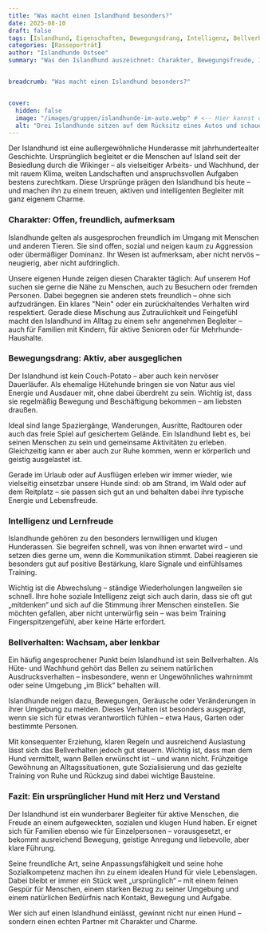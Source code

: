 ```yaml
---
title: "Was macht einen Islandhund besonders?"
date: 2025-08-10
draft: false
tags: [Islandhund, Eigenschaften, Bewegungsdrang, Intelligenz, Bellverhalten]
categories: [Rasseporträt]
author: "Islandhunde Ostsee"
summary: "Was den Islandhund auszeichnet: Charakter, Bewegungsfreude, Intelligenz und sein typisches Bellverhalten – aus eigener Erfahrung."


breadcrumb: "Was macht einen Islandhund besonders?"


cover:
  hidden: false
  image: "/images/gruppen/islandhunde-im-auto.webp" # <-- Hier kannst du dein Bild einsetzen
  alt: "Drei Islandhunde sitzen auf dem Rücksitz eines Autos und schauen aus dem Fenster. Zwei schwarz-weiße und ein weißer Islandhund."
---
```




Der Islandhund ist eine außergewöhnliche Hunderasse mit jahrhundertealter Geschichte. Ursprünglich begleitet er die Menschen auf Island seit der Besiedlung durch die Wikinger – als vielseitiger Arbeits- und Wachhund, der mit rauem Klima, weiten Landschaften und anspruchsvollen Aufgaben bestens zurechtkam. Diese Ursprünge prägen den Islandhund bis heute – und machen ihn zu einem treuen, aktiven und intelligenten Begleiter mit ganz eigenem Charme.

### Charakter: Offen, freundlich, aufmerksam

Islandhunde gelten als ausgesprochen freundlich im Umgang mit Menschen und anderen Tieren. Sie sind offen, sozial und neigen kaum zu Aggression oder übermäßiger Dominanz. Ihr Wesen ist aufmerksam, aber nicht nervös – neugierig, aber nicht aufdringlich.

Unsere eigenen Hunde zeigen diesen Charakter täglich: Auf unserem Hof suchen sie gerne die Nähe zu Menschen, auch zu Besuchern oder fremden Personen. Dabei begegnen sie anderen stets freundlich – ohne sich aufzudrängen. Ein klares "Nein" oder ein zurückhaltendes Verhalten wird respektiert. Gerade diese Mischung aus Zutraulichkeit und Feingefühl macht den Islandhund im Alltag zu einem sehr angenehmen Begleiter – auch für Familien mit Kindern, für aktive Senioren oder für Mehrhunde-Haushalte.

### Bewegungsdrang: Aktiv, aber ausgeglichen

Der Islandhund ist kein Couch-Potato – aber auch kein nervöser Dauerläufer. Als ehemalige Hütehunde bringen sie von Natur aus viel Energie und Ausdauer mit, ohne dabei überdreht zu sein. Wichtig ist, dass sie regelmäßig Bewegung und Beschäftigung bekommen – am liebsten draußen.

Ideal sind lange Spaziergänge, Wanderungen, Ausritte, Radtouren oder auch das freie Spiel auf gesichertem Gelände. Ein Islandhund liebt es, bei seinen Menschen zu sein und gemeinsame Aktivitäten zu erleben. Gleichzeitig kann er aber auch zur Ruhe kommen, wenn er körperlich und geistig ausgelastet ist.

Gerade im Urlaub oder auf Ausflügen erleben wir immer wieder, wie vielseitig einsetzbar unsere Hunde sind: ob am Strand, im Wald oder auf dem Reitplatz – sie passen sich gut an und behalten dabei ihre typische Energie und Lebensfreude.

### Intelligenz und Lernfreude

Islandhunde gehören zu den besonders lernwilligen und klugen Hunderassen. Sie begreifen schnell, was von ihnen erwartet wird – und setzen dies gerne um, wenn die Kommunikation stimmt. Dabei reagieren sie besonders gut auf positive Bestärkung, klare Signale und einfühlsames Training.

Wichtig ist die Abwechslung – ständige Wiederholungen langweilen sie schnell. Ihre hohe soziale Intelligenz zeigt sich auch darin, dass sie oft gut „mitdenken“ und sich auf die Stimmung ihrer Menschen einstellen. Sie möchten gefallen, aber nicht unterwürfig sein – was beim Training Fingerspitzengefühl, aber keine Härte erfordert.

### Bellverhalten: Wachsam, aber lenkbar

Ein häufig angesprochener Punkt beim Islandhund ist sein Bellverhalten. Als Hüte- und Wachhund gehört das Bellen zu seinem natürlichen Ausdrucksverhalten – insbesondere, wenn er Ungewöhnliches wahrnimmt oder seine Umgebung „im Blick“ behalten will.

Islandhunde neigen dazu, Bewegungen, Geräusche oder Veränderungen in ihrer Umgebung zu melden. Dieses Verhalten ist besonders ausgeprägt, wenn sie sich für etwas verantwortlich fühlen – etwa Haus, Garten oder bestimmte Personen.

Mit konsequenter Erziehung, klaren Regeln und ausreichend Auslastung lässt sich das Bellverhalten jedoch gut steuern. Wichtig ist, dass man dem Hund vermittelt, wann Bellen erwünscht ist – und wann nicht. Frühzeitige Gewöhnung an Alltagssituationen, gute Sozialisierung und das gezielte Training von Ruhe und Rückzug sind dabei wichtige Bausteine.

### Fazit: Ein ursprünglicher Hund mit Herz und Verstand

Der Islandhund ist ein wunderbarer Begleiter für aktive Menschen, die Freude an einem aufgeweckten, sozialen und klugen Hund haben. Er eignet sich für Familien ebenso wie für Einzelpersonen – vorausgesetzt, er bekommt ausreichend Bewegung, geistige Anregung und liebevolle, aber klare Führung.

Seine freundliche Art, seine Anpassungsfähigkeit und seine hohe Sozialkompetenz machen ihn zu einem idealen Hund für viele Lebenslagen. Dabei bleibt er immer ein Stück weit „ursprünglich“ – mit einem feinen Gespür für Menschen, einem starken Bezug zu seiner Umgebung und einem natürlichen Bedürfnis nach Kontakt, Bewegung und Aufgabe.

Wer sich auf einen Islandhund einlässt, gewinnt nicht nur einen Hund – sondern einen echten Partner mit Charakter und Charme.
